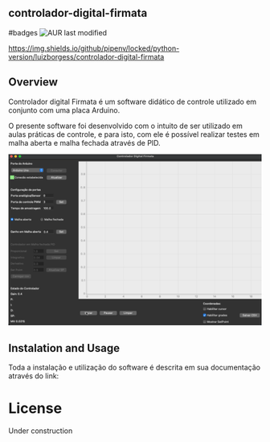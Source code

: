 ## controlador-digital-firmata
 
 #badges
 ![AUR last modified](https://img.shields.io/aur/last-modified/controlador-digital-firmata)

 https://img.shields.io/github/pipenv/locked/python-version/luizborgess/controlador-digital-firmata

## Overview

 Controlador digital Firmata é um software didático de controle utilizado em conjunto com uma placa Arduino. 
 
 O presente software foi desenvolvido com o intuito de ser utilizado em aulas práticas de controle, e para isto, com ele é possível realizar testes em malha aberta e malha fechada através de PID.

![](Images/4.gif)

## Instalation and Usage

Toda a instalação e utilização do software é descrita em sua documentação através do link:


# License

Under construction



